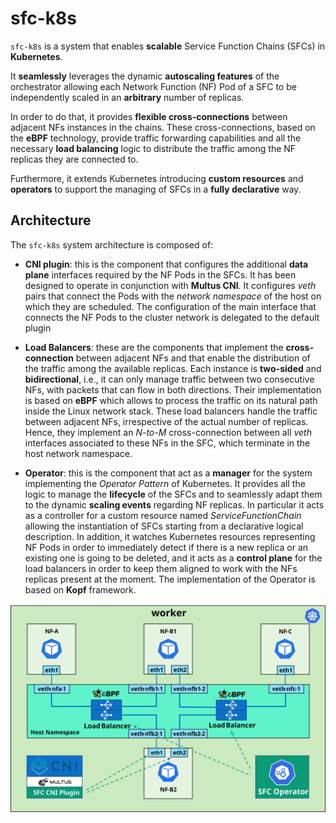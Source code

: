 # sfc-k8s

``sfc-k8s`` is a system that enables **scalable** Service Function Chains (SFCs) in **Kubernetes**. 

It **seamlessly** leverages the dynamic **autoscaling features** of the orchestrator allowing each Network Function (NF) Pod of a SFC to be independently scaled in an **arbitrary** number of replicas. 

In order to do that, it provides **flexible cross-connections** between adjacent NFs instances in the chains. These cross-connections, based on the **eBPF** technology, provide traffic forwarding capabilities and all the necessary **load balancing** logic to distribute the traffic among the NF replicas they are connected to.

Furthermore, it extends Kubernetes introducing **custom resources** and **operators** to support the managing of SFCs in a **fully declarative** way.

## Architecture

The ``sfc-k8s`` system architecture is composed of:

* **CNI plugin**: this is the component that configures the additional **data plane** interfaces required by the NF Pods in the SFCs. It has been designed to operate
in conjunction with **Multus CNI**. It configures *veth* pairs that connect the Pods with the *network namespace* of the host on which they are scheduled. The configuration of the main interface that connects the NF Pods to the cluster network is delegated to the default plugin

* **Load Balancers**: these are the components that implement the **cross-connection** between adjacent NFs and that enable the distribution of the traffic among the available replicas. Each instance is **two-sided** and **bidirectional**, i.e., it can only manage traffic between two consecutive NFs, with packets that can flow in both directions. Their implementation is based on **eBPF** which allows to process the traffic on its natural path inside the Linux network stack. These load balancers handle the traffic between adjacent NFs, irrespective of the actual number of replicas. Hence, they implement an *N-to-M* cross-connection between all *veth* interfaces associated to these NFs in the SFC, which terminate in the host network namespace.

* **Operator**: this is the component that act as a **manager** for the system implementing the *Operator Pattern* of Kubernetes. It provides all the logic to manage the **lifecycle** of the SFCs and to seamlessly adapt them to the dynamic **scaling events** regarding NF replicas. In particular it acts as a controller for a custom resource named *ServiceFunctionChain* allowing the instantiation of SFCs starting from a declarative logical description. In addition, it watches Kubernetes resources representing NF Pods in order to immediately detect if there is a new replica or an existing one is going to be deleted, and it acts as a **control plane** for the load balancers in order to keep them aligned to work with the NFs replicas present at the moment. The implementation of the Operator is based on **Kopf** framework.


![Architecture](Documentation/architecture.svg)
